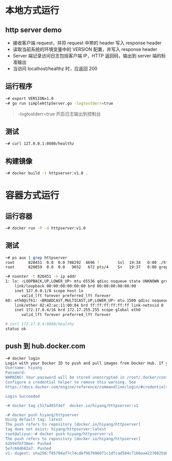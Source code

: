 # 本地方式运行
## http server demo
- 接收客户端 request，并将 request 中带的 header 写入 response header
- 读取当前系统的环境变量中的 VERSION 配置，并写入 response header
- Server 端记录访问日志包括客户端 IP，HTTP 返回码，输出到 server 端的标准输出
- 当访问 localhost/healthz 时，应返回 200

## 运行程序
```bash
~# export VERSION=1.0
~# go run simpleHttpServer.go -logtostderr=true
```
> -logtostderr=true 开启日志输出到控制台

## 测试
```bash
~# curl 127.0.0.1:8080/healthz
```

## 构建镜像
```bash
~# docker build -t httpserver:v1.0 .
```

# 容器方式运行
## 运行容器
```bash
~# docker run -P -d httpserver:v1.0
```

## 测试
```bash
~# ps aux | grep httpserver
root      820451  0.0  0.0 708292  4696 ?        Ssl  19:34   0:00 ./httpserver -logtostderr=true
root      820859  0.0  0.0   9032   672 pts/4    S+   19:37   0:00 grep --color=auto httpserver

~# nsenter -t 820451 -n ip addr
1: lo: <LOOPBACK,UP,LOWER_UP> mtu 65536 qdisc noqueue state UNKNOWN group default qlen 1000
    link/loopback 00:00:00:00:00:00 brd 00:00:00:00:00:00
    inet 127.0.0.1/8 scope host lo
       valid_lft forever preferred_lft forever
60: eth0@if61: <BROADCAST,MULTICAST,UP,LOWER_UP> mtu 1500 qdisc noqueue state UP group default
    link/ether 02:42:ac:11:00:04 brd ff:ff:ff:ff:ff:ff link-netnsid 0
    inet 172.17.0.4/16 brd 172.17.255.255 scope global eth0
       valid_lft forever preferred_lft forever

# curl 172.17.0.4:8080/healthz
status ok
```

## push 到 hub.docker.com
```bash
~# docker login
Login with your Docker ID to push and pull images from Docker Hub. If you don't have a Docker ID, head over to https://hub.docker.com to create one.
Username: hiyang
Password:
WARNING! Your password will be stored unencrypted in /root/.docker/config.json.
Configure a credential helper to remove this warning. See
https://docs.docker.com/engine/reference/commandline/login/#credentials-store

Login Succeeded

~# docker tag c517a465f4ef  docker.io/hiyang/httpserver:v1

~# docker push hiyang/httpserver
Using default tag: latest
The push refers to repository [docker.io/hiyang/httpserver]
tag does not exist: hiyang/httpserver:latest
root@aliyun:~# docker push hiyang/httpserver:v1
The push refers to repository [docker.io/hiyang/httpserver]
b2b94fbf38ee: Pushed
5e7c68d682a7: Pushed
v1: digest: sha256:f85704af7c74cd6f967096071c1dfcad504c7160aa42270025d0bc38c39a1f10 size: 735
```